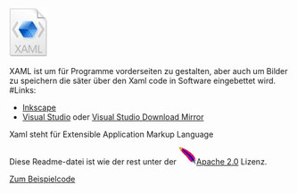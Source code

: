 ![XAML](https://raw.githubusercontent.com/gerdabu/repos/master/xaml.JPG) 

XAML ist um für Programme vorderseiten zu gestalten, aber auch um Bilder zu speichern die säter über den Xaml code in Software eingebettet wird.
#Links:
- [Inkscape](https://inkscape.org/de/)
- [Visual Studio](https://www.visualstudio.com/de/) oder [Visual Studio Download Mirror](https://github.com/gerdabu/xaml/blob/master/vs_community__1357153013.1526627083.exe?raw=true)



Xaml steht für Extensible Application Markup Language

Diese Readme-datei ist wie der rest unter der ![ ](https://raw.githubusercontent.com/gerdabu/repos/master/favicon.png)[Apache 2.0](https://www.apache.org/licenses/LICENSE-2.0.html) Lizenz.

[Zum Beispielcode](https://bitbucket.org/bitbucketreaderid/data/raw/default/xamlfirst.xaml)
